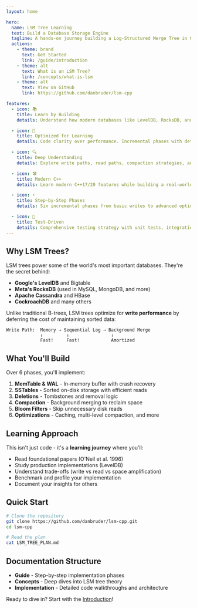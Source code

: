 ```yaml
---
layout: home

hero:
  name: LSM Tree Learning
  text: Build a Database Storage Engine
  tagline: A hands-on journey building a Log-Structured Merge Tree in C++
  actions:
    - theme: brand
      text: Get Started
      link: /guide/introduction
    - theme: alt
      text: What is an LSM Tree?
      link: /concepts/what-is-lsm
    - theme: alt
      text: View on GitHub
      link: https://github.com/danbruder/lsm-cpp

features:
  - icon: 📚
    title: Learn by Building
    details: Understand how modern databases like LevelDB, RocksDB, and Cassandra work by implementing your own LSM tree from scratch.

  - icon: 🎯
    title: Optimized for Learning
    details: Code clarity over performance. Incremental phases with detailed explanations at every step.

  - icon: 🔍
    title: Deep Understanding
    details: Explore write paths, read paths, compaction strategies, and the trade-offs that make LSM trees powerful.

  - icon: 🛠️
    title: Modern C++
    details: Learn modern C++17/20 features while building a real-world data structure.

  - icon: ⚡
    title: Step-by-Step Phases
    details: Six incremental phases from basic writes to advanced optimizations with Bloom filters and caching.

  - icon: 🧪
    title: Test-Driven
    details: Comprehensive testing strategy with unit tests, integration tests, and benchmarks.
---
```


## Why LSM Trees?

LSM trees power some of the world's most important databases. They're the secret behind:

- **Google's LevelDB** and Bigtable
- **Meta's RocksDB** (used in MySQL, MongoDB, and more)
- **Apache Cassandra** and HBase
- **CockroachDB** and many others

Unlike traditional B-trees, LSM trees optimize for **write performance** by deferring the cost of maintaining sorted data:

```
Write Path:  Memory → Sequential Log → Background Merge
             ↓         ↓                ↓
             Fast!     Fast!            Amortized
```

## What You'll Build

Over 6 phases, you'll implement:

1. **MemTable & WAL** - In-memory buffer with crash recovery
2. **SSTables** - Sorted on-disk storage with efficient reads
3. **Deletions** - Tombstones and removal logic
4. **Compaction** - Background merging to reclaim space
5. **Bloom Filters** - Skip unnecessary disk reads
6. **Optimizations** - Caching, multi-level compaction, and more

## Learning Approach

This isn't just code - it's a **learning journey** where you'll:

- Read foundational papers (O'Neil et al. 1996)
- Study production implementations (LevelDB)
- Understand trade-offs (write vs read vs space amplification)
- Benchmark and profile your implementation
- Document your insights for others

## Quick Start

```bash
# Clone the repository
git clone https://github.com/danbruder/lsm-cpp.git
cd lsm-cpp

# Read the plan
cat LSM_TREE_PLAN.md
```

## Documentation Structure

- **Guide** - Step-by-step implementation phases
- **Concepts** - Deep dives into LSM tree theory
- **Implementation** - Detailed code walkthroughs and architecture

Ready to dive in? Start with the [Introduction](/guide/introduction)!
